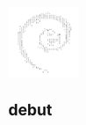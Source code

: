 ![Debris' logo](https://raw.githubusercontent.com/crownedgrouse/debut/master/doc/debut_logo.png) 
# debut

